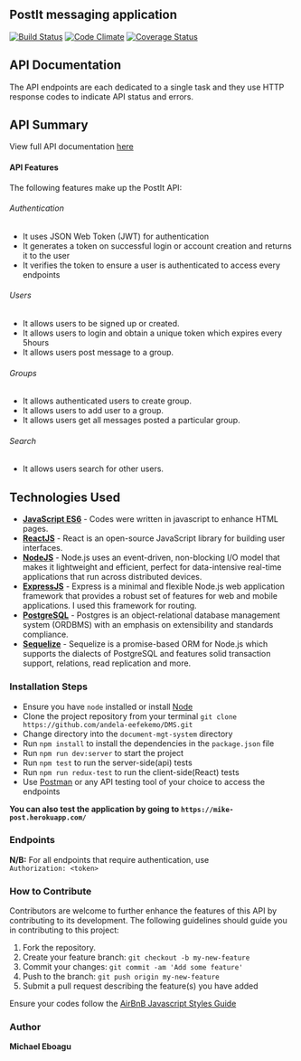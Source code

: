## PostIt messaging application

[![Build Status](https://travis-ci.org/mikey2020/post-it.svg?branch=develop)](https://travis-ci.org/mikey2020/post-it)
[![Code Climate](https://codeclimate.com/github/mikey2020/post-it/badges/gpa.svg)](https://codeclimate.com/github/mikey2020/post-it)
[![Coverage Status](https://coveralls.io/repos/github/mikey2020/post-it/badge.svg)](https://coveralls.io/github/mikey2020/post-it)

## API Documentation
The API endpoints are each dedicated to a single task and they use HTTP response codes to indicate API status and errors.

## API Summary
View full API documentation [here](https://mike-post.herokuapp.com/api-docs)

#### API Features

The following features make up the PostIt API:

###### Authentication

- It uses JSON Web Token (JWT) for authentication
- It generates a token on successful login or account creation and returns it to the user
- It verifies the token to ensure a user is authenticated to access every endpoints

###### Users

- It allows users to be signed up or created. 
- It allows users to login and obtain a unique token which expires every 5hours
- It allows users post message to a group.

###### Groups

- It allows authenticated users to create group.
- It allows users to add user to a group. 
- It allows users get all messages posted a particular group.

###### Search

- It allows users search for other users. 

## Technologies Used
- **[JavaScript ES6](http://es6-features.org/)** - Codes were written in javascript to enhance HTML pages.
- **[ReactJS](https://facebook.github.io/react/)** - React is an open-source JavaScript library for building user interfaces.
- **[NodeJS](https://nodejs.org/)** - Node.js uses an event-driven, non-blocking I/O model that makes it lightweight and efficient, perfect for data-intensive real-time applications that run across distributed devices.
- **[ExpressJS](https://expressjs.com/)** - Express is a minimal and flexible Node.js web application framework that provides a robust set of features for web and mobile applications. I used this framework for routing.
- **[PostgreSQL](https://www.postgresql.org/)** - Postgres is an object-relational database management system (ORDBMS) with an emphasis on extensibility and standards compliance.
- **[Sequelize](http://docs.sequelizejs.com/)** - Sequelize is a promise-based ORM for Node.js which supports the dialects of PostgreSQL and features solid transaction support, relations, read replication and more.

### **Installation Steps**
* Ensure you have `node` installed or install [Node](https://nodejs.org/en/download/)
* Clone the project repository from your terminal `git clone https://github.com/andela-eefekemo/DMS.git`
* Change directory into the `document-mgt-system` directory
* Run `npm install` to install the dependencies in the `package.json` file
* Run `npm run dev:server` to start the project
* Run `npm test` to run the server-side(api) tests
* Run `npm run redux-test` to run the client-side(React) tests
* Use [Postman](https://www.getpostman.com/) or any API testing tool of your choice to access the endpoints

**You can also test the application by going to `https://mike-post.herokuapp.com/`**

### **Endpoints**
**N/B:** For all endpoints that require authentication, use \
`Authorization: <token>`

### How to Contribute
Contributors are welcome to further enhance the features of this API by contributing to its development. The following guidelines should guide you in contributing to this project:

1. Fork the repository.
2. Create your feature branch: `git checkout -b my-new-feature`
3. Commit your changes: `git commit -am 'Add some feature'`
4. Push to the branch: `git push origin my-new-feature`
5. Submit a pull request describing the feature(s) you have added

Ensure your codes follow the [AirBnB Javascript Styles Guide](https://github.com/airbnb/javascript)

### Author
**Michael Eboagu**